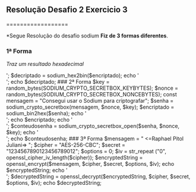 ## Resolução Desafio 2 Exercicio 3
==================

*Segue Resolução do desafio sodium
**Fiz de 3 formas diferentes**.

### 1ª Forma

*Traz um resultado hexadecimal*
<?php

$mensagem = 'Raphael Pitol Juliani';
$encriptado = sodium_bin2hex($mensagem);

echo $encriptado;
echo '<br>';

$decriptado = sodium_hex2bin($encriptado);
echo '<br>';

 echo $decriptado;

 ### 2ª Forma
 $key = random_bytes(SODIUM_CRYPTO_SECRETBOX_KEYBYTES);
$nonce = random_bytes(SODIUM_CRYPTO_SECRETBOX_NONCEBYTES);
const mensagem = "Consegui usar o Sodium para criptografar";
$senha = sodium_crypto_secretbox(mensagem, $nonce, $key);
$encriptado = sodium_bin2hex($senha);
echo '<br>';
echo $encriptado;
echo '<br>';

$conteudosenha = sodium_crypto_secretbox_open($senha, $nonce, $key);

echo '<br>';
echo $conteudosenha;

 ### 3ª Forma
 $mensagem = " <=Raphael Pitol Juliani=> ";
$cipher = "AES-256-CBC";
$secret = "1234567890123456789012";
$options = 0;
$iv = str_repeat ("0", openssl_cipher_iv_length($cipher));

$encryptedString = openssl_encrypt($mensagem, $cipher, $secret, $options, $iv);

echo $encryptedString;
echo '<br>';


$decryptedString = openssl_decrypt($encryptedString, $cipher, $secret, $options, $iv);


echo $decryptedString;
